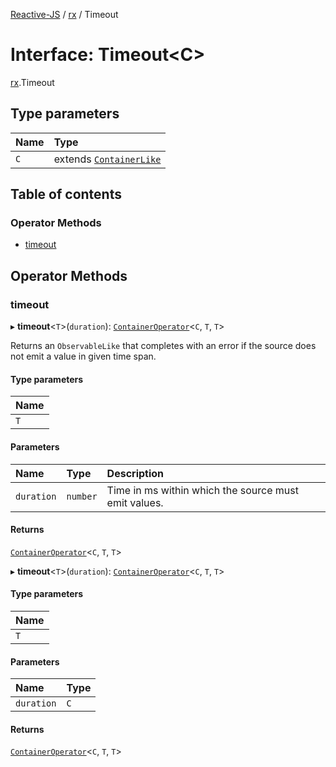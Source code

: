[Reactive-JS](../README.md) / [rx](../modules/rx.md) / Timeout

# Interface: Timeout<C\>

[rx](../modules/rx.md).Timeout

## Type parameters

| Name | Type |
| :------ | :------ |
| `C` | extends [`ContainerLike`](containers.ContainerLike.md) |

## Table of contents

### Operator Methods

- [timeout](rx.Timeout.md#timeout)

## Operator Methods

### timeout

▸ **timeout**<`T`\>(`duration`): [`ContainerOperator`](../modules/containers.md#containeroperator)<`C`, `T`, `T`\>

Returns an `ObservableLike` that completes with an error if the source
does not emit a value in given time span.

#### Type parameters

| Name |
| :------ |
| `T` |

#### Parameters

| Name | Type | Description |
| :------ | :------ | :------ |
| `duration` | `number` | Time in ms within which the source must emit values. |

#### Returns

[`ContainerOperator`](../modules/containers.md#containeroperator)<`C`, `T`, `T`\>

▸ **timeout**<`T`\>(`duration`): [`ContainerOperator`](../modules/containers.md#containeroperator)<`C`, `T`, `T`\>

#### Type parameters

| Name |
| :------ |
| `T` |

#### Parameters

| Name | Type |
| :------ | :------ |
| `duration` | `C` |

#### Returns

[`ContainerOperator`](../modules/containers.md#containeroperator)<`C`, `T`, `T`\>
